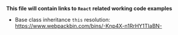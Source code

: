 **This file will contain links to `React` related working code examples**

* Base class inheritance `this` resolution: https://www.webpackbin.com/bins/-Knp4X-n1RrHY1TIaBN-
